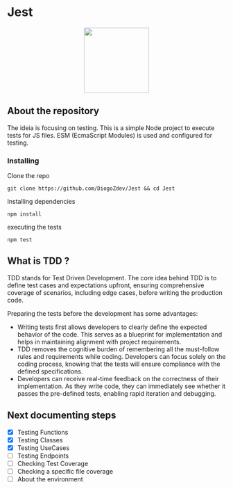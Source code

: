 # Jest

<div align="center">
  <img src="https://github.com/DiogoZdev/Jest/assets/56682712/1273c2b5-2ffd-47d9-8773-9cccf34054da" width="150" />  
</div>

## About the repository

The ideia is focusing on testing. This is a simple Node project to execute tests for JS files.
ESM (EcmaScript Modules) is used and configured for testing.

### Installing

Clone the repo

```
git clone https://github.com/DiogoZdev/Jest && cd Jest
```

Installing dependencies

```
npm install
```

executing the tests

```
npm test
```

## What is TDD ?

TDD stands for Test Driven Development.
The core idea behind TDD is to define test cases and expectations upfront, ensuring comprehensive coverage of scenarios, including edge cases, before writing the production code.

Preparing the tests before the development has some advantages:

- Writing tests first allows developers to clearly define the expected behavior of the code. This serves as a blueprint for implementation and helps in maintaining alignment with project requirements.
- TDD removes the cognitive burden of remembering all the must-follow rules and requirements while coding. Developers can focus solely on the coding process, knowing that the tests will ensure compliance with the defined specifications.
- Developers can receive real-time feedback on the correctness of their implementation. As they write code, they can immediately see whether it passes the pre-defined tests, enabling rapid iteration and debugging.

## Next documenting steps

- [x] Testing Functions
- [x] Testing Classes
- [x] Testing UseCases
- [ ] Testing Endpoints
- [ ] Checking Test Coverage
- [ ] Checking a specific file coverage
- [ ] About the environment
